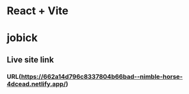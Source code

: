 # React + Vite

# jobick
## Live site link
### URL(https://662a14d796c8337804b66bad--nimble-horse-4dcead.netlify.app/)